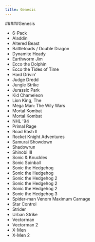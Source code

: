 ```yaml
---
title: Genesis
---
```


#####Genesis

- 6-Pack
- Aladdin
- Altered Beast
- Battletoads / Double Dragon
- Dynamite Heady
- Earthworm Jim
- Ecco the Dolphin
- Ecco the Tides of Time
- Hard Drivin'
- Judge Dredd
- Jungle Strike
- Jurassic Park
- Kid Chameleon
- Lion King, The
- Mega Man: The Wily Wars
- Mortal Kombat
- Mortal Kombat
- NHL '94
- Primal Rage
- Road Rash II
- Rocket Knight Adventures
- Samurai Showdown
- Shadowrun
- Shinobi III
- Sonic & Knuckles
- Sonic Spinball
- Sonic the Hedgehog
- Sonic the Hedgehog
- Sonic the Hedgehog 2
- Sonic the Hedgehog 2
- Sonic the Hedgehog 2
- Sonic the Hedgehog 3
- Spider-man Venom Maximum Carnage
- Star Control
- Strider
- Urban Strike
- Vectorman
- Vectorman 2
- X-Men
- X-Men 2
